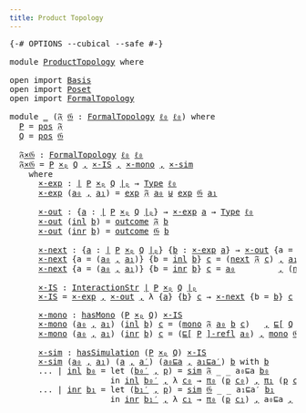 ```yaml
---
title: Product Topology
---
```


<pre class="Agda"><a id="42" class="Symbol">{-#</a> <a id="46" class="Keyword">OPTIONS</a> <a id="54" class="Pragma">--cubical</a> <a id="64" class="Pragma">--safe</a> <a id="71" class="Symbol">#-}</a>

<a id="76" class="Keyword">module</a> <a id="83" href="ProductTopology.html" class="Module">ProductTopology</a> <a id="99" class="Keyword">where</a>

<a id="106" class="Keyword">open</a> <a id="111" class="Keyword">import</a> <a id="118" href="Basis.html" class="Module">Basis</a>
<a id="124" class="Keyword">open</a> <a id="129" class="Keyword">import</a> <a id="136" href="Poset.html" class="Module">Poset</a>
<a id="142" class="Keyword">open</a> <a id="147" class="Keyword">import</a> <a id="154" href="FormalTopology.html" class="Module">FormalTopology</a>

<a id="170" class="Keyword">module</a> <a id="177" href="ProductTopology.html#177" class="Module">_</a> <a id="179" class="Symbol">(</a><a id="180" href="ProductTopology.html#180" class="Bound">𝔉</a> <a id="182" href="ProductTopology.html#182" class="Bound">𝔊</a> <a id="184" class="Symbol">:</a> <a id="186" href="FormalTopology.html#1345" class="Function">FormalTopology</a> <a id="201" href="Basis.html#2434" class="Generalizable">ℓ₀</a> <a id="204" href="Basis.html#2434" class="Generalizable">ℓ₀</a><a id="206" class="Symbol">)</a> <a id="208" class="Keyword">where</a>
  <a id="216" href="ProductTopology.html#216" class="Function">P</a> <a id="218" class="Symbol">=</a> <a id="220" href="FormalTopology.html#1525" class="Function">pos</a> <a id="224" href="ProductTopology.html#180" class="Bound">𝔉</a>
  <a id="228" href="ProductTopology.html#228" class="Function">Q</a> <a id="230" class="Symbol">=</a> <a id="232" href="FormalTopology.html#1525" class="Function">pos</a> <a id="236" href="ProductTopology.html#182" class="Bound">𝔊</a>

  <a id="241" href="ProductTopology.html#241" class="Function">𝔉×𝔊</a> <a id="245" class="Symbol">:</a> <a id="247" href="FormalTopology.html#1345" class="Function">FormalTopology</a> <a id="262" href="ProductTopology.html#201" class="Bound">ℓ₀</a> <a id="265" href="ProductTopology.html#201" class="Bound">ℓ₀</a>
  <a id="270" href="ProductTopology.html#241" class="Function">𝔉×𝔊</a> <a id="274" class="Symbol">=</a> <a id="276" href="ProductTopology.html#216" class="Function">P</a> <a id="278" href="Poset.html#7729" class="Function Operator">×ₚ</a> <a id="281" href="ProductTopology.html#228" class="Function">Q</a> <a id="283" href="Agda.Builtin.Sigma.html#236" class="InductiveConstructor Operator">,</a> <a id="285" href="ProductTopology.html#735" class="Function">×-IS</a> <a id="290" href="Agda.Builtin.Sigma.html#236" class="InductiveConstructor Operator">,</a> <a id="292" href="ProductTopology.html#836" class="Function">×-mono</a> <a id="299" href="Agda.Builtin.Sigma.html#236" class="InductiveConstructor Operator">,</a> <a id="301" href="ProductTopology.html#1012" class="Function">×-sim</a>
    <a id="311" class="Keyword">where</a>
      <a id="323" href="ProductTopology.html#323" class="Function">×-exp</a> <a id="329" class="Symbol">:</a> <a id="331" href="Poset.html#2382" class="Function Operator">∣</a> <a id="333" href="ProductTopology.html#216" class="Function">P</a> <a id="335" href="Poset.html#7729" class="Function Operator">×ₚ</a> <a id="338" href="ProductTopology.html#228" class="Function">Q</a> <a id="340" href="Poset.html#2382" class="Function Operator">∣ₚ</a> <a id="343" class="Symbol">→</a> <a id="345" href="Cubical.Core.Primitives.html#1230" class="Primitive">Type</a> <a id="350" href="ProductTopology.html#201" class="Bound">ℓ₀</a>
      <a id="359" href="ProductTopology.html#323" class="Function">×-exp</a> <a id="365" class="Symbol">(</a><a id="366" href="ProductTopology.html#366" class="Bound">a₀</a> <a id="369" href="Agda.Builtin.Sigma.html#236" class="InductiveConstructor Operator">,</a> <a id="371" href="ProductTopology.html#371" class="Bound">a₁</a><a id="373" class="Symbol">)</a> <a id="375" class="Symbol">=</a> <a id="377" href="FormalTopology.html#1752" class="Function">exp</a> <a id="381" href="ProductTopology.html#180" class="Bound">𝔉</a> <a id="383" href="ProductTopology.html#366" class="Bound">a₀</a> <a id="386" href="Cubical.Data.Sum.Base.html#226" class="Datatype Operator">⊎</a> <a id="388" href="FormalTopology.html#1752" class="Function">exp</a> <a id="392" href="ProductTopology.html#182" class="Bound">𝔊</a> <a id="394" href="ProductTopology.html#371" class="Bound">a₁</a>

      <a id="404" href="ProductTopology.html#404" class="Function">×-out</a> <a id="410" class="Symbol">:</a> <a id="412" class="Symbol">{</a><a id="413" href="ProductTopology.html#413" class="Bound">a</a> <a id="415" class="Symbol">:</a> <a id="417" href="Poset.html#2382" class="Function Operator">∣</a> <a id="419" href="ProductTopology.html#216" class="Function">P</a> <a id="421" href="Poset.html#7729" class="Function Operator">×ₚ</a> <a id="424" href="ProductTopology.html#228" class="Function">Q</a> <a id="426" href="Poset.html#2382" class="Function Operator">∣ₚ</a><a id="428" class="Symbol">}</a> <a id="430" class="Symbol">→</a> <a id="432" href="ProductTopology.html#323" class="Function">×-exp</a> <a id="438" href="ProductTopology.html#413" class="Bound">a</a> <a id="440" class="Symbol">→</a> <a id="442" href="Cubical.Core.Primitives.html#1230" class="Primitive">Type</a> <a id="447" href="ProductTopology.html#201" class="Bound">ℓ₀</a>
      <a id="456" href="ProductTopology.html#404" class="Function">×-out</a> <a id="462" class="Symbol">(</a><a id="463" href="Cubical.Data.Sum.Base.html#284" class="InductiveConstructor">inl</a> <a id="467" href="ProductTopology.html#467" class="Bound">b</a><a id="468" class="Symbol">)</a> <a id="470" class="Symbol">=</a> <a id="472" href="FormalTopology.html#1852" class="Function">outcome</a> <a id="480" href="ProductTopology.html#180" class="Bound">𝔉</a> <a id="482" href="ProductTopology.html#467" class="Bound">b</a>
      <a id="490" href="ProductTopology.html#404" class="Function">×-out</a> <a id="496" class="Symbol">(</a><a id="497" href="Cubical.Data.Sum.Base.html#302" class="InductiveConstructor">inr</a> <a id="501" href="ProductTopology.html#501" class="Bound">b</a><a id="502" class="Symbol">)</a> <a id="504" class="Symbol">=</a> <a id="506" href="FormalTopology.html#1852" class="Function">outcome</a> <a id="514" href="ProductTopology.html#182" class="Bound">𝔊</a> <a id="516" href="ProductTopology.html#501" class="Bound">b</a>

      <a id="525" href="ProductTopology.html#525" class="Function">×-next</a> <a id="532" class="Symbol">:</a> <a id="534" class="Symbol">{</a><a id="535" href="ProductTopology.html#535" class="Bound">a</a> <a id="537" class="Symbol">:</a> <a id="539" href="Poset.html#2382" class="Function Operator">∣</a> <a id="541" href="ProductTopology.html#216" class="Function">P</a> <a id="543" href="Poset.html#7729" class="Function Operator">×ₚ</a> <a id="546" href="ProductTopology.html#228" class="Function">Q</a> <a id="548" href="Poset.html#2382" class="Function Operator">∣ₚ</a><a id="550" class="Symbol">}</a> <a id="552" class="Symbol">{</a><a id="553" href="ProductTopology.html#553" class="Bound">b</a> <a id="555" class="Symbol">:</a> <a id="557" href="ProductTopology.html#323" class="Function">×-exp</a> <a id="563" href="ProductTopology.html#535" class="Bound">a</a><a id="564" class="Symbol">}</a> <a id="566" class="Symbol">→</a> <a id="568" href="ProductTopology.html#404" class="Function">×-out</a> <a id="574" class="Symbol">{</a><a id="575" class="Argument">a</a> <a id="577" class="Symbol">=</a> <a id="579" href="ProductTopology.html#535" class="Bound">a</a><a id="580" class="Symbol">}</a> <a id="582" href="ProductTopology.html#553" class="Bound">b</a> <a id="584" class="Symbol">→</a> <a id="586" href="Poset.html#2382" class="Function Operator">∣</a> <a id="588" href="ProductTopology.html#216" class="Function">P</a> <a id="590" href="Poset.html#7729" class="Function Operator">×ₚ</a> <a id="593" href="ProductTopology.html#228" class="Function">Q</a> <a id="595" href="Poset.html#2382" class="Function Operator">∣ₚ</a>
      <a id="604" href="ProductTopology.html#525" class="Function">×-next</a> <a id="611" class="Symbol">{</a><a id="612" class="Argument">a</a> <a id="614" class="Symbol">=</a> <a id="616" class="Symbol">(</a><a id="617" href="ProductTopology.html#617" class="Bound">a₀</a> <a id="620" href="Agda.Builtin.Sigma.html#236" class="InductiveConstructor Operator">,</a> <a id="622" href="ProductTopology.html#622" class="Bound">a₁</a><a id="624" class="Symbol">)}</a> <a id="627" class="Symbol">{</a><a id="628" class="Argument">b</a> <a id="630" class="Symbol">=</a> <a id="632" href="Cubical.Data.Sum.Base.html#284" class="InductiveConstructor">inl</a> <a id="636" href="ProductTopology.html#636" class="Bound">b</a><a id="637" class="Symbol">}</a> <a id="639" href="ProductTopology.html#639" class="Bound">c</a> <a id="641" class="Symbol">=</a> <a id="643" class="Symbol">(</a><a id="644" href="FormalTopology.html#1978" class="Function">next</a> <a id="649" href="ProductTopology.html#180" class="Bound">𝔉</a> <a id="651" href="ProductTopology.html#639" class="Bound">c</a><a id="652" class="Symbol">)</a> <a id="654" href="Agda.Builtin.Sigma.html#236" class="InductiveConstructor Operator">,</a> <a id="656" href="ProductTopology.html#622" class="Bound">a₁</a>
      <a id="665" href="ProductTopology.html#525" class="Function">×-next</a> <a id="672" class="Symbol">{</a><a id="673" class="Argument">a</a> <a id="675" class="Symbol">=</a> <a id="677" class="Symbol">(</a><a id="678" href="ProductTopology.html#678" class="Bound">a₀</a> <a id="681" href="Agda.Builtin.Sigma.html#236" class="InductiveConstructor Operator">,</a> <a id="683" href="ProductTopology.html#683" class="Bound">a₁</a><a id="685" class="Symbol">)}</a> <a id="688" class="Symbol">{</a><a id="689" class="Argument">b</a> <a id="691" class="Symbol">=</a> <a id="693" href="Cubical.Data.Sum.Base.html#302" class="InductiveConstructor">inr</a> <a id="697" href="ProductTopology.html#697" class="Bound">b</a><a id="698" class="Symbol">}</a> <a id="700" href="ProductTopology.html#700" class="Bound">c</a> <a id="702" class="Symbol">=</a> <a id="704" href="ProductTopology.html#678" class="Bound">a₀</a>         <a id="715" href="Agda.Builtin.Sigma.html#236" class="InductiveConstructor Operator">,</a> <a id="717" class="Symbol">(</a><a id="718" href="FormalTopology.html#1978" class="Function">next</a> <a id="723" href="ProductTopology.html#182" class="Bound">𝔊</a> <a id="725" href="ProductTopology.html#700" class="Bound">c</a><a id="726" class="Symbol">)</a>

      <a id="735" href="ProductTopology.html#735" class="Function">×-IS</a> <a id="740" class="Symbol">:</a> <a id="742" href="FormalTopology.html#141" class="Function">InteractionStr</a> <a id="757" href="Poset.html#2382" class="Function Operator">∣</a> <a id="759" href="ProductTopology.html#216" class="Function">P</a> <a id="761" href="Poset.html#7729" class="Function Operator">×ₚ</a> <a id="764" href="ProductTopology.html#228" class="Function">Q</a> <a id="766" href="Poset.html#2382" class="Function Operator">∣ₚ</a>
      <a id="775" href="ProductTopology.html#735" class="Function">×-IS</a> <a id="780" class="Symbol">=</a> <a id="782" href="ProductTopology.html#323" class="Function">×-exp</a> <a id="788" href="Agda.Builtin.Sigma.html#236" class="InductiveConstructor Operator">,</a> <a id="790" href="ProductTopology.html#404" class="Function">×-out</a> <a id="796" href="Agda.Builtin.Sigma.html#236" class="InductiveConstructor Operator">,</a> <a id="798" class="Symbol">λ</a> <a id="800" class="Symbol">{</a><a id="801" href="ProductTopology.html#801" class="Bound">a</a><a id="802" class="Symbol">}</a> <a id="804" class="Symbol">{</a><a id="805" href="ProductTopology.html#805" class="Bound">b</a><a id="806" class="Symbol">}</a> <a id="808" href="ProductTopology.html#808" class="Bound">c</a> <a id="810" class="Symbol">→</a> <a id="812" href="ProductTopology.html#525" class="Function">×-next</a> <a id="819" class="Symbol">{</a><a id="820" class="Argument">b</a> <a id="822" class="Symbol">=</a> <a id="824" href="ProductTopology.html#805" class="Bound">b</a><a id="825" class="Symbol">}</a> <a id="827" href="ProductTopology.html#808" class="Bound">c</a>

      <a id="836" href="ProductTopology.html#836" class="Function">×-mono</a> <a id="843" class="Symbol">:</a> <a id="845" href="FormalTopology.html#791" class="Function">hasMono</a> <a id="853" class="Symbol">(</a><a id="854" href="ProductTopology.html#216" class="Function">P</a> <a id="856" href="Poset.html#7729" class="Function Operator">×ₚ</a> <a id="859" href="ProductTopology.html#228" class="Function">Q</a><a id="860" class="Symbol">)</a> <a id="862" href="ProductTopology.html#735" class="Function">×-IS</a>
      <a id="873" href="ProductTopology.html#836" class="Function">×-mono</a> <a id="880" class="Symbol">(</a><a id="881" href="ProductTopology.html#881" class="Bound">a₀</a> <a id="884" href="Agda.Builtin.Sigma.html#236" class="InductiveConstructor Operator">,</a> <a id="886" href="ProductTopology.html#886" class="Bound">a₁</a><a id="888" class="Symbol">)</a> <a id="890" class="Symbol">(</a><a id="891" href="Cubical.Data.Sum.Base.html#284" class="InductiveConstructor">inl</a> <a id="895" href="ProductTopology.html#895" class="Bound">b</a><a id="896" class="Symbol">)</a> <a id="898" href="ProductTopology.html#898" class="Bound">c</a> <a id="900" class="Symbol">=</a> <a id="902" class="Symbol">(</a><a id="903" href="FormalTopology.html#2107" class="Function">mono</a> <a id="908" href="ProductTopology.html#180" class="Bound">𝔉</a> <a id="910" href="ProductTopology.html#881" class="Bound">a₀</a> <a id="913" href="ProductTopology.html#895" class="Bound">b</a> <a id="915" href="ProductTopology.html#898" class="Bound">c</a><a id="916" class="Symbol">)</a>   <a id="920" href="Agda.Builtin.Sigma.html#236" class="InductiveConstructor Operator">,</a> <a id="922" href="Poset.html#3014" class="Function Operator">⊑[</a> <a id="925" href="ProductTopology.html#228" class="Function">Q</a> <a id="927" href="Poset.html#3014" class="Function Operator">]-refl</a> <a id="934" href="ProductTopology.html#886" class="Bound">a₁</a>
      <a id="943" href="ProductTopology.html#836" class="Function">×-mono</a> <a id="950" class="Symbol">(</a><a id="951" href="ProductTopology.html#951" class="Bound">a₀</a> <a id="954" href="Agda.Builtin.Sigma.html#236" class="InductiveConstructor Operator">,</a> <a id="956" href="ProductTopology.html#956" class="Bound">a₁</a><a id="958" class="Symbol">)</a> <a id="960" class="Symbol">(</a><a id="961" href="Cubical.Data.Sum.Base.html#302" class="InductiveConstructor">inr</a> <a id="965" href="ProductTopology.html#965" class="Bound">b</a><a id="966" class="Symbol">)</a> <a id="968" href="ProductTopology.html#968" class="Bound">c</a> <a id="970" class="Symbol">=</a> <a id="972" class="Symbol">(</a><a id="973" href="Poset.html#3014" class="Function Operator">⊑[</a> <a id="976" href="ProductTopology.html#216" class="Function">P</a> <a id="978" href="Poset.html#3014" class="Function Operator">]-refl</a> <a id="985" href="ProductTopology.html#951" class="Bound">a₀</a><a id="987" class="Symbol">)</a> <a id="989" href="Agda.Builtin.Sigma.html#236" class="InductiveConstructor Operator">,</a> <a id="991" href="FormalTopology.html#2107" class="Function">mono</a> <a id="996" href="ProductTopology.html#182" class="Bound">𝔊</a> <a id="998" href="ProductTopology.html#956" class="Bound">a₁</a> <a id="1001" href="ProductTopology.html#965" class="Bound">b</a> <a id="1003" href="ProductTopology.html#968" class="Bound">c</a>

      <a id="1012" href="ProductTopology.html#1012" class="Function">×-sim</a> <a id="1018" class="Symbol">:</a> <a id="1020" href="FormalTopology.html#1125" class="Function">hasSimulation</a> <a id="1034" class="Symbol">(</a><a id="1035" href="ProductTopology.html#216" class="Function">P</a> <a id="1037" href="Poset.html#7729" class="Function Operator">×ₚ</a> <a id="1040" href="ProductTopology.html#228" class="Function">Q</a><a id="1041" class="Symbol">)</a> <a id="1043" href="ProductTopology.html#735" class="Function">×-IS</a>
      <a id="1054" href="ProductTopology.html#1012" class="Function">×-sim</a> <a id="1060" class="Symbol">(</a><a id="1061" href="ProductTopology.html#1061" class="Bound">a₀</a> <a id="1064" href="Agda.Builtin.Sigma.html#236" class="InductiveConstructor Operator">,</a> <a id="1066" href="ProductTopology.html#1066" class="Bound">a₁</a><a id="1068" class="Symbol">)</a> <a id="1070" class="Symbol">(</a><a id="1071" href="ProductTopology.html#1071" class="Bound">a</a> <a id="1073" href="Agda.Builtin.Sigma.html#236" class="InductiveConstructor Operator">,</a> <a id="1075" href="ProductTopology.html#1075" class="Bound">a′</a><a id="1077" class="Symbol">)</a> <a id="1079" class="Symbol">(</a><a id="1080" href="ProductTopology.html#1080" class="Bound">a₀⊑a</a> <a id="1085" href="Agda.Builtin.Sigma.html#236" class="InductiveConstructor Operator">,</a> <a id="1087" href="ProductTopology.html#1087" class="Bound">a₁⊑a′</a><a id="1092" class="Symbol">)</a> <a id="1094" href="ProductTopology.html#1094" class="Bound">b</a> <a id="1096" class="Keyword">with</a> <a id="1101" href="ProductTopology.html#1094" class="Bound">b</a>
      <a id="1109" class="Symbol">...</a> <a id="1113" class="Symbol">|</a> <a id="1115" href="Cubical.Data.Sum.Base.html#284" class="InductiveConstructor">inl</a> <a id="1119" href="ProductTopology.html#1119" class="Bound">b₀</a> <a id="1122" class="Symbol">=</a> <a id="1124" class="Keyword">let</a> <a id="1128" class="Symbol">(</a><a id="1129" href="ProductTopology.html#1129" class="Bound">b₀′</a> <a id="1133" href="Agda.Builtin.Sigma.html#236" class="InductiveConstructor Operator">,</a> <a id="1135" href="ProductTopology.html#1135" class="Bound">p</a><a id="1136" class="Symbol">)</a> <a id="1138" class="Symbol">=</a> <a id="1140" href="FormalTopology.html#2192" class="Function">sim</a> <a id="1144" href="ProductTopology.html#180" class="Bound">𝔉</a> <a id="1146" class="Symbol">_</a> <a id="1148" class="Symbol">_</a> <a id="1150" class="Bound">a₀⊑a</a> <a id="1155" href="ProductTopology.html#1119" class="Bound">b₀</a>
                     <a id="1179" class="Keyword">in</a> <a id="1182" href="Cubical.Data.Sum.Base.html#284" class="InductiveConstructor">inl</a> <a id="1186" href="ProductTopology.html#1129" class="Bound">b₀′</a> <a id="1190" href="Agda.Builtin.Sigma.html#236" class="InductiveConstructor Operator">,</a> <a id="1192" class="Symbol">λ</a> <a id="1194" href="ProductTopology.html#1194" class="Bound">c₀</a> <a id="1197" class="Symbol">→</a> <a id="1199" href="Basis.html#1007" class="Field">π₀</a> <a id="1202" class="Symbol">(</a><a id="1203" href="ProductTopology.html#1135" class="Bound">p</a> <a id="1205" href="ProductTopology.html#1194" class="Bound">c₀</a><a id="1207" class="Symbol">)</a> <a id="1209" href="Agda.Builtin.Sigma.html#236" class="InductiveConstructor Operator">,</a> <a id="1211" href="Basis.html#1018" class="Field">π₁</a> <a id="1214" class="Symbol">(</a><a id="1215" href="ProductTopology.html#1135" class="Bound">p</a> <a id="1217" href="ProductTopology.html#1194" class="Bound">c₀</a><a id="1219" class="Symbol">)</a> <a id="1221" href="Agda.Builtin.Sigma.html#236" class="InductiveConstructor Operator">,</a> <a id="1223" class="Bound">a₁⊑a′</a>
      <a id="1235" class="Symbol">...</a> <a id="1239" class="Symbol">|</a> <a id="1241" href="Cubical.Data.Sum.Base.html#302" class="InductiveConstructor">inr</a> <a id="1245" href="ProductTopology.html#1245" class="Bound">b₁</a> <a id="1248" class="Symbol">=</a> <a id="1250" class="Keyword">let</a> <a id="1254" class="Symbol">(</a><a id="1255" href="ProductTopology.html#1255" class="Bound">b₁′</a> <a id="1259" href="Agda.Builtin.Sigma.html#236" class="InductiveConstructor Operator">,</a> <a id="1261" href="ProductTopology.html#1261" class="Bound">p</a><a id="1262" class="Symbol">)</a> <a id="1264" class="Symbol">=</a> <a id="1266" href="FormalTopology.html#2192" class="Function">sim</a> <a id="1270" href="ProductTopology.html#182" class="Bound">𝔊</a> <a id="1272" class="Symbol">_</a> <a id="1274" class="Symbol">_</a> <a id="1276" class="Bound">a₁⊑a′</a> <a id="1282" href="ProductTopology.html#1245" class="Bound">b₁</a>
                     <a id="1306" class="Keyword">in</a> <a id="1309" href="Cubical.Data.Sum.Base.html#302" class="InductiveConstructor">inr</a> <a id="1313" href="ProductTopology.html#1255" class="Bound">b₁′</a> <a id="1317" href="Agda.Builtin.Sigma.html#236" class="InductiveConstructor Operator">,</a> <a id="1319" class="Symbol">λ</a> <a id="1321" href="ProductTopology.html#1321" class="Bound">c₁</a> <a id="1324" class="Symbol">→</a> <a id="1326" href="Basis.html#1007" class="Field">π₀</a> <a id="1329" class="Symbol">(</a><a id="1330" href="ProductTopology.html#1261" class="Bound">p</a> <a id="1332" href="ProductTopology.html#1321" class="Bound">c₁</a><a id="1334" class="Symbol">)</a> <a id="1336" href="Agda.Builtin.Sigma.html#236" class="InductiveConstructor Operator">,</a> <a id="1338" class="Bound">a₀⊑a</a> <a id="1343" href="Agda.Builtin.Sigma.html#236" class="InductiveConstructor Operator">,</a> <a id="1345" href="Basis.html#1018" class="Field">π₁</a> <a id="1348" class="Symbol">(</a><a id="1349" href="ProductTopology.html#1261" class="Bound">p</a> <a id="1351" href="ProductTopology.html#1321" class="Bound">c₁</a><a id="1353" class="Symbol">)</a>
</pre>